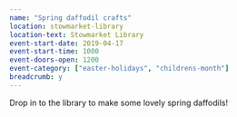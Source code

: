 ```yaml
---
name: "Spring daffodil crafts"
location: stowmarket-library
location-text: Stowmarket Library
event-start-date: 2019-04-17
event-start-time: 1000
event-doors-open: 1200
event-category: ["easter-holidays", "childrens-month"]
breadcrumb: y
---
```


Drop in to the library to make some lovely spring daffodils!
